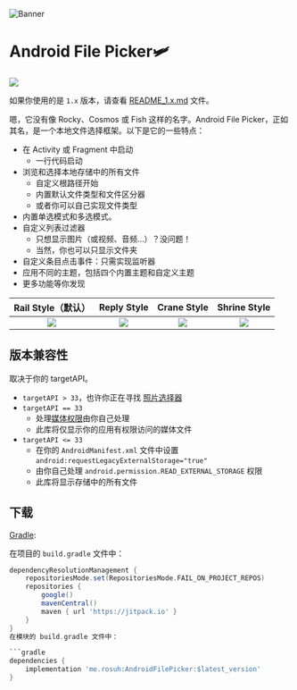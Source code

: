 ![Banner](https://raw.githubusercontent.com/rosuH/AndroidFilePicker/master/images/AndroidFilePicker_Banner_Dr_Sugiyama.png)

# Android File Picker🛩️

[![](https://jitpack.io/v/me.rosuh/AndroidFilePicker.svg)](https://jitpack.io/#me.rosuh/AndroidFilePicker)

如果你使用的是 `1.x` 版本，请查看 [README_1.x.md](./README_CN_1.x.md) 文件。

嗯，它没有像 Rocky、Cosmos 或 Fish 这样的名字。Android File Picker，正如其名，是一个本地文件选择框架。以下是它的一些特点：

- 在 Activity 或 Fragment 中启动
  - 一行代码启动
- 浏览和选择本地存储中的所有文件
  - 自定义根路径开始
  - 内置默认文件类型和文件区分器
  - 或者你可以自己实现文件类型
- 内置单选模式和多选模式。
- 自定义列表过滤器
  - 只想显示图片（或视频、音频...）？没问题！
  - 当然，你也可以只显示文件夹
- 自定义条目点击事件：只需实现监听器
- 应用不同的主题，包括四个内置主题和自定义主题
- 更多功能等你发现

|                    Rail Style（默认）                     |                         Reply Style                          |                         Crane Style                          |                         Shrine Style                         |
| :----------------------------------------------------------: | :----------------------------------------------------------: | :----------------------------------------------------------: | :----------------------------------------------------------: |
| ![](https://raw.githubusercontent.com/rosuH/AndroidFilePicker/master/images/default_theme.png) | ![](https://raw.githubusercontent.com/rosuH/AndroidFilePicker/master/images/reply_theme.png) | ![](https://raw.githubusercontent.com/rosuH/AndroidFilePicker/master/images/crane_theme.png) | ![](https://raw.githubusercontent.com/rosuH/AndroidFilePicker/master/images/shrine_theme.png) |

## 版本兼容性
取决于你的 targetAPI。

- `targetAPI > 33`，也许你正在寻找 [照片选择器](https://developer.android.com/about/versions/14/changes/partial-photo-video-access?hl=zh-cn#media-reselection)
- `targetAPI == 33`
  - 处理[媒体权限](https://developer.android.com/training/data-storage/shared/media#access-other-apps-files)由你自己处理
  - 此库将仅显示你的应用有权限访问的媒体文件
- `targetAPI <= 33`
  - 在你的 `AndroidManifest.xml` 文件中设置 `android:requestLegacyExternalStorage="true"`
  - 由你自己处理 `android.permission.READ_EXTERNAL_STORAGE` 权限
  - 此库将显示存储中的所有文件

## 下载

[Gradle](https://docs.jitpack.io/android/#installing):

在项目的 `build.gradle` 文件中：

```gradle
dependencyResolutionManagement {
    repositoriesMode.set(RepositoriesMode.FAIL_ON_PROJECT_REPOS)
    repositories {
        google()
        mavenCentral()
        maven { url 'https://jitpack.io' }
    }
}
在模块的 build.gradle 文件中：

```gradle
dependencies {
    implementation 'me.rosuh:AndroidFilePicker:$latest_version'
}
```